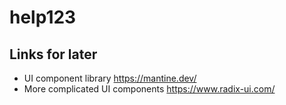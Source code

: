 # help123

## Links for later

- UI component library https://mantine.dev/
- More complicated UI components https://www.radix-ui.com/

